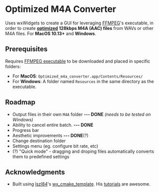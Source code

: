 # Optimized M4A Converter

Uses wxWidgets to create a GUI for leveraging [FFMPEG](http://ffmpeg.org/)'s executable, in order to create **<u>optimized</u> 128kbps M4A (AAC) files** from WAVs or other M4A files. For **MacOS 10.13+** and **Windows**.

## Prerequisites

Requires [FFMPEG executable](http://ffmpeg.org/download.html) to be downloaded and placed in specific folders:

- For **MacOS**: `Optimized_m4a_converter.app/Contents/Resources/`
- For **Windows**: A folder named `Resources` in the same directory as the executable.

## Roadmap

- Output files in their own `M4A` folder **--- DONE** _(needs to be tested on Windows)_
- Ability to cancel entire batch. **--- DONE**
- Progress bar
- Aesthetic improvements **--- DONE**(?)
- Change destination folder
- Settings menu (eg. configure bit rate, etc)
- (?) "Quick mode" - dragging and droping files automatically converts them to predefined settings

## Acknowledgments

- Built using [lszl84](https://github.com/lszl84)'s [wx_cmake_template](https://github.com/lszl84/wx_cmake_template). His [tutorials](https://www.youtube.com/channel/UC4Q-KGKCeFbBpaAqwllCDqQ) are awesome.
